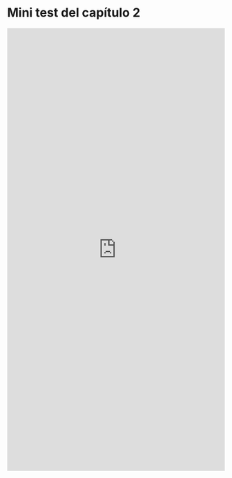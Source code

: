 # Mini test del capítulo 2

<iframe src="https://docs.google.com/forms/d/e/1FAIpQLSe5YI1B8y7H6eyETxX1cn87FEDrdkD4dy2dFgYi54Jpxesi7Q/viewform?embedded=true" width="100%" height="1024" frameborder="0" marginheight="0" marginwidth="0">Cargando…</iframe>